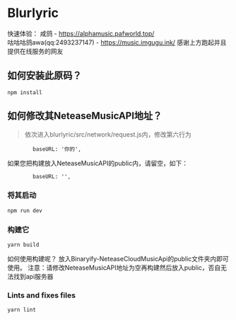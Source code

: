 # Blurlyric

快速体验：
<a herf="https://alphamusic.pafworld.top/">咸鸽 - https://alphamusic.pafworld.top/</a><br>
<a herf="https://music.imgugu.ink/">咕咕咕鸽awa(qq:2493237147) - https://music.imgugu.ink/</a>
感谢上方跑起并且提供在线服务的网友


## 如何安装此原码？
```
npm install
```
## 如何修改其NeteaseMusicAPI地址？
> 依次进入blurlyric/src/network/request.js内，修改第六行为
```
        baseURL: '你的',
```
如果您把构建放入NeteaseMusicAPI的public内，请留空，如下：
```
        baseURL: '',
```

### 将其启动
```
npm run dev
```

### 构建它
```
yarn build
```

如何使用构建呢？
放入<a herf="https://github.com/Binaryify/NeteaseCloudMusicApi">Binaryify-NeteaseCloudMusicApi</a>的public文件夹内即可使用。
注意：请修改NeteaseMusicAPI地址为空再构建然后放入public，否自无法找到api服务器

### Lints and fixes files
```
yarn lint
```

